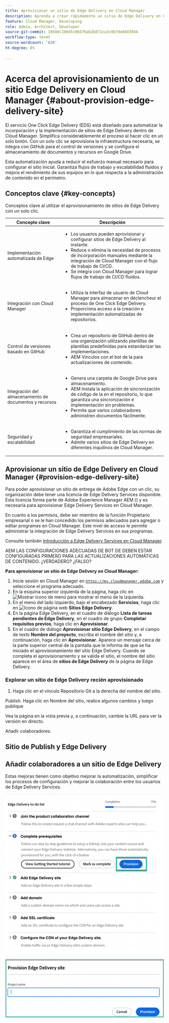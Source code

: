 ```yaml
---
title: Aprovisionar un sitio de Edge Delivery en Cloud Manager
description: Aprenda a crear rápidamente un sitio de Edge Delivery en Cloud Manager con solo hacer clic en un botón.
feature: Cloud Manager, Developing
role: Admin, Architect, Developer
source-git-commit: 10580c1b045c86d76ab2b871ca3c0b7de6683044
workflow-type: tm+mt
source-wordcount: '628'
ht-degree: 8%

---
```



# Acerca del aprovisionamiento de un sitio Edge Delivery en Cloud Manager {#about-provision-edge-delivery-site}

El servicio One Click Edge Delivery (EDS) está diseñado para automatizar la incorporación y la implementación de sitios de Edge Delivery dentro de Cloud Manager. Simplifica considerablemente el proceso al hacer clic en un solo botón. Con un solo clic se aprovisiona la infraestructura necesaria, se integra con GitHub para el control de versiones y se configura el almacenamiento de documentos y recursos en Google Drive.

Esta automatización ayuda a reducir el esfuerzo manual necesario para configurar el sitio inicial. Garantiza flujos de trabajo y escalabilidad fluidos y mejora el rendimiento de sus equipos en lo que respecta a la administración de contenido en el perímetro.

## Conceptos clave {#key-concepts}

Conceptos clave al utilizar el aprovisionamiento de sitios de Edge Delivery con un solo clic.

| Concepto clave | Descripción |
| --- | --- |
| Implementación automatizada de Edge | <ul><li>Los usuarios pueden aprovisionar y configurar sitios de Edge Delivery al instante.</li><li>Reduce o elimina la necesidad de procesos de incorporación manuales mediante la integración de Cloud Manager con el flujo de trabajo de CI/CD.</li><li>Se integra con Cloud Manager para lograr flujos de trabajo de CI/CD fluidos.</li></ul> |
| Integración con Cloud Manager | <ul><li>Utiliza la interfaz de usuario de Cloud Manager para almacenar en déclencheur el proceso de One Click Edge Delivery.</li><li>Proporciona acceso a la creación e implementación automatizadas de repositorios.</li></ul> |
| Control de versiones basado en GitHub | <ul><li>Crea un repositorio de GitHub dentro de una organización utilizando plantillas de plantillas predefinidas para estandarizar las implementaciones.</li><li>AEM Vínculos con el bot de la para actualizaciones de contenido.</li></ul> |
| Integración del almacenamiento de documentos y recursos | <ul><li>Genera una carpeta de Google Drive para almacenamiento.<li>AEM Instala la aplicación de sincronización de código de la en el repositorio, lo que garantiza una sincronización e implementación sin problemas.</li></li><li>Permite que varios colaboradores administren documentos fácilmente.</li></ul> |
| Seguridad y escalabilidad | <ul><li>Garantiza el cumplimiento de las normas de seguridad empresariales.</li><li>Admite varios sitios de Edge Delivery en diferentes inquilinos de Cloud Manager.</li></ul> |



## Aprovisionar un sitio de Edge Delivery en Cloud Manager {#provision-edge-delivery-site}

Para poder aprovisionar un sitio de entrega de Adobe Edge con un clic, su organización debe tener una licencia de Edge Delivery Services disponible. Esta licencia forma parte de Adobe Experience Manager AEM () y es necesaria para aprovisionar Edge Delivery Services en Cloud Manager.

En cuanto a los permisos, debe ser miembro de la función Propietario empresarial o se le han concedido los permisos adecuados para agregar o editar programas en Cloud Manager. Este nivel de acceso le permite administrar la integración de Edge Delivery Services en sus programas.

Consulte también [Introducción a Edge Delivery Services en Cloud Manager](/help/implementing/cloud-manager/edge-delivery/introduction-to-edge-delivery-services.md).

AEM LAS CONFIGURACIONES ADECUADAS DE BOT DE DEBEN ESTAR CONFIGURADAS PRIMERO PARA LAS ACTUALIZACIONES AUTOMÁTICAS DE CONTENIDO. ¿VERDADERO? ¿FALSO?

**Para aprovisionar un sitio de Edge Delivery en Cloud Manager:**

1. Inicie sesión en Cloud Manager en [`https://my.cloudmanager.adobe.com`](https://my.cloudmanager.adobe.com/) y seleccione el programa adecuado.
1. En la esquina superior izquierda de la página, haga clic en ![Mostrar icono de menú](https://spectrum.adobe.com/static/icons/workflow_18/Smock_ShowMenu_18_N.svg) para mostrar el menú de la izquierda.
1. En el menú del lado izquierdo, bajo el encabezado **Servicios**, haga clic en ![Icono de página web](https://spectrum.adobe.com/static/icons/workflow_18/Smock_WebPages_18_N.svg) **Sitios Edge Delivery**.
1. En la página Edge Delivery, en el cuadro de diálogo **Lista de tareas pendientes de Edge Delivery**, en el cuadro de grupo **Completar requisitos previos**, haga clic en **Aprovisionar**.
1. En el cuadro de diálogo **Aprovisionar sitio Edge Delivery**, en el campo de texto **Nombre del proyecto**, escriba el nombre del sitio y, a continuación, haga clic en **Aprovisionar**.
Aparece un mensaje cerca de la parte superior central de la pantalla que le informa de que se ha iniciado el aprovisionamiento del sitio Edge Delivery.
Cuando se completa el aprovisionamiento y se valida el sitio, el nombre del sitio aparece en el área de **sitios de Edge Delivery** de la página de Edge Delivery.

### Explorar un sitio de Edge Delivery recién aprovisionado




1. Haga clic en el vínculo Repositorio Git a la derecha del nombre del sitio.

Publish. Haga clic en Nombre del sitio, realice algunos cambios y luego publique

Vea la página en la vista previa y, a continuación, cambie la URL para ver la versión en directo.

Añadir colaboradores.




## Sitio de Publish y Edge Delivery



## Añadir colaboradores a un sitio de Edge Delivery


































Estas mejoras tienen como objetivo mejorar la automatización, simplificar los procesos de configuración y mejorar la colaboración entre los usuarios de Edge Delivery Services. <!-- CMGR-59362 -->

![Aprovisionar un sitio de Edge Delivery](/help/implementing/cloud-manager/release-notes/assets/eds-one-click-60.png)

![Aprovisionar cuadro de diálogo del sitio de Edge Delivery](/help/implementing/cloud-manager/release-notes/assets/eds-provision-60.png)